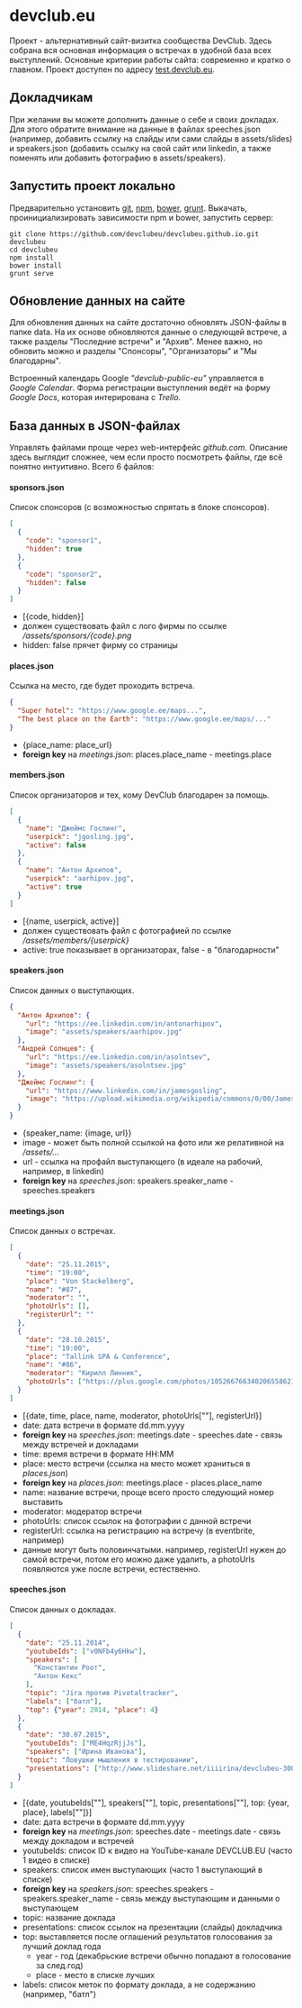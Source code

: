 # devclub.eu

Проект - альтернативный сайт-визитка сообщества DevClub. Здесь собрана вся основная информация о встречах в удобной база всех выступлений. Основные критерии работы сайта: современно и кратко о главном. Проект доступен по адресу [test.devclub.eu](http://test.devclub.eu).

## Докладчикам

При желании вы можете дополнить данные о себе и своих докладах. Для этого обратите внимание на данные в файлах speeches.json (например, добавить ссылку на слайды или сами слайды в assets/slides) и speakers.json (добавить ссылку на свой сайт или linkedin, а также поменять или добавить фотографию в assets/speakers).

## Запустить проект локально

Предварительно установить [git], [npm], [bower], [grunt].
Выкачать, проинициализировать зависимости npm и bower, запустить сервер:
```
git clone https://github.com/devclubeu/devclubeu.github.io.git devclubeu
cd devclubeu
npm install
bower install
grunt serve
```

## Обновление данных на сайте

Для обновления данных на сайте достаточно обновлять JSON-файлы в папке data. На их основе обновляются данные о следующей встрече, а также разделы "Последние встречи" и "Архив". Менее важно, но обновить можно и разделы "Спонсоры", "Организаторы" и "Мы благодарны".

Встроенный календарь Google *"devclub-public-eu"* управляется в *Google Calendar*.
Форма регистрации выступления ведёт на форму *Google Docs*, которая интерирована с *Trello*.

## База данных в JSON-файлах

Управлять файлами проще через web-интерфейс *github.com*. Описание здесь выглядит сложнее, чем если просто посмотреть файлы, где всё понятно интуитивно. Всего 6 файлов:

#### sponsors.json
Cписок спонсоров (с возможностью спрятать в блоке спонсоров).
```json
[
  {
    "code": "sponsor1",
    "hidden": true
  },
  {
    "code": "sponsor2",
    "hidden": false
  }
]
```
* [{code, hidden}]
* должен существовать файл с лого фирмы по ссылке */assets/sponsors/{code}.png*
* hidden: false прячет фирму со страницы

#### places.json
Ссылка на место, где будет проходить встреча.
```json
{
  "Super hotel": "https://www.google.ee/maps...",
  "The best place on the Earth": "https://www.google.ee/maps/..."
}
```
* {place_name: place_url}
* **foreign key** на *meetings.json*: places.place_name - meetings.place

#### members.json
Список организаторов и тех, кому DevClub благодарен за помощь.
```json
[
  {
    "name": "Джеймс Гослинг",
    "userpick": "jgosling.jpg",
    "active": false
  },
  {
    "name": "Антон Архипов",
    "userpick": "aarhipov.jpg",
    "active": true
  }
]
```
* [{name, userpick, active}]
* должен существовать файл с фотографией по ссылке */assets/members/{userpick}*
* active: true показывает в организаторах, false - в "благодарности"

#### speakers.json
Список данных о выступающих.
```json
{
  "Антон Архипов": {
    "url": "https://ee.linkedin.com/in/antonarhipov",
    "image": "assets/speakers/aarhipov.jpg"
  },
  "Андрей Солнцев": {
    "url": "https://ee.linkedin.com/in/asolntsev",
    "image": "assets/speakers/asolntsev.jpg"
  },
  "Джеймс Гослинг": {
    "url": "https://www.linkedin.com/in/jamesgosling",
    "image": "https://upload.wikimedia.org/wikipedia/commons/0/00/James_Gosling_2005.jpg"
  }
}
```
* {speaker_name: {image, url}}
* image - может быть полной ссылкой на фото или же релативной на */assets/...*
* url - ссылка на профайл выступающего (в идеале на рабочий, например, в linkedin)
* **foreign key** на *speeches.json*: speakers.speaker_name - speeches.speakers

#### meetings.json
Список данных о встречах.
```json
[
  {
    "date": "25.11.2015",
    "time": "19:00",
    "place": "Von Stackelberg",
    "name": "#87",
    "moderator": "",
    "photoUrls": [],
    "registerUrl": ""
  },
  {
    "date": "28.10.2015",
    "time": "19:00",
    "place": "Tallink SPA & Conference",
    "name": "#86",
    "moderator": "Кирилл Линник",
    "photoUrls": ["https://plus.google.com/photos/105266766340206558621/albums/6210823207533670865"]
  }
]
```
* [{date, time, place, name, moderator, photoUrls[""], registerUrl}]
* date: дата встречи в формате dd.mm.yyyy
* **foreign key** на *speeches.json*: meetings.date - speeches.date - связь между встречей и докладами
* time: время встречи в формате HH:MM
* place: место встречи (ссылка на место может храниться в *places.json*)
* **foreign key** на *places.json*: meetings.place - places.place_name
* name: название встречи, проще всего просто следующий номер выставить
* moderator: модератор встречи
* photoUrls: список ссылок на фотографии с данной встречи
* registerUrl: ссылка на регистрацию на встречу (в eventbrite, например)
* данные могут быть половинчатыми. например, registerUrl нужен до самой встречи, потом его можно даже удалить, а photoUrls появляются уже после встречи, естественно.

#### speeches.json
Список данных о докладах.
```json
[
  {
    "date": "25.11.2014",
    "youtubeIds": ["v0NFb4y6Hkw"],
    "speakers": [
      "Константин Роот",
      "Антон Кекс"
    ],
    "topic": "Jira против Pivotaltracker",
    "labels": ["батл"],
    "top": {"year": 2014, "place": 4}
  },
  {
    "date": "30.07.2015",
    "youtubeIds": ["ME4HqzRjjJs"],
    "speakers": ["Ирина Иванова"],
    "topic": "Ловушки мышления в тестировании",
    "presentations": ["http://www.slideshare.net/iiiirina/devclubeu-30072015"]
  }
]
```
* [{date, youtubeIds[""], speakers[""], topic, presentations[""], top: {year, place}, labels[""]}]
* date: дата встречи в формате dd.mm.yyyy
* **foreign key** на *meetings.json*: speeches.date - meetings.date - связь между докладом и встречей
* youtubeIds: список ID к видео на YouTube-канале DEVCLUB.EU (часто 1 видео в списке)
* speakers: список имен выступающих (часто 1 выступающий в списке)
* **foreign key** на *speakers.json*: speeches.speakers - speakers.speaker_name - связь между выступающим и данными о выступающем
* topic: название доклада
* presentations: список ссылок на презентации (слайды) докладчика
* top: выставляется после оглашений результатов голосования за лучший доклад года
  * year - год (декабрьские встречи обычно попадают в голосование за след.год)
  * place - место в списке лучших
* labels: список меток по формату доклада, а не содержанию (например, "батл")

[git]: http://git-scm.com/
[bower]: http://bower.io
[npm]: https://www.npmjs.org/
[grunt]: http://gruntjs.com/
